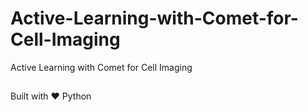 # Active-Learning-with-Comet-for-Cell-Imaging
Active Learning with Comet for Cell Imaging

## 

Built with ❤ Python
